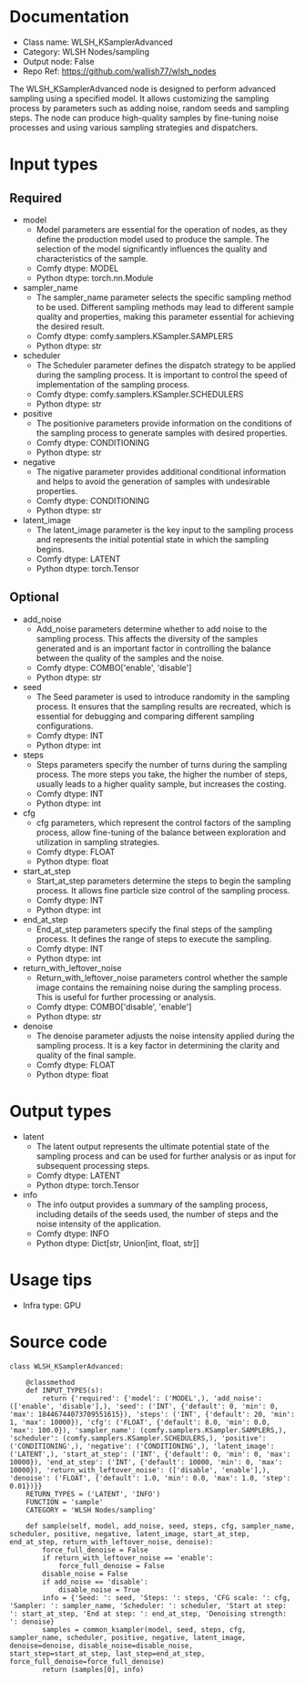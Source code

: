 # Documentation
- Class name: WLSH_KSamplerAdvanced
- Category: WLSH Nodes/sampling
- Output node: False
- Repo Ref: https://github.com/wallish77/wlsh_nodes

The WLSH_KSamplerAdvanced node is designed to perform advanced sampling using a specified model. It allows customizing the sampling process by parameters such as adding noise, random seeds and sampling steps. The node can produce high-quality samples by fine-tuning noise processes and using various sampling strategies and dispatchers.

# Input types
## Required
- model
    - Model parameters are essential for the operation of nodes, as they define the production model used to produce the sample. The selection of the model significantly influences the quality and characteristics of the sample.
    - Comfy dtype: MODEL
    - Python dtype: torch.nn.Module
- sampler_name
    - The sampler_name parameter selects the specific sampling method to be used. Different sampling methods may lead to different sample quality and properties, making this parameter essential for achieving the desired result.
    - Comfy dtype: comfy.samplers.KSampler.SAMPLERS
    - Python dtype: str
- scheduler
    - The Scheduler parameter defines the dispatch strategy to be applied during the sampling process. It is important to control the speed of implementation of the sampling process.
    - Comfy dtype: comfy.samplers.KSampler.SCHEDULERS
    - Python dtype: str
- positive
    - The positionive parameters provide information on the conditions of the sampling process to generate samples with desired properties.
    - Comfy dtype: CONDITIONING
    - Python dtype: str
- negative
    - The nigative parameter provides additional conditional information and helps to avoid the generation of samples with undesirable properties.
    - Comfy dtype: CONDITIONING
    - Python dtype: str
- latent_image
    - The latent_image parameter is the key input to the sampling process and represents the initial potential state in which the sampling begins.
    - Comfy dtype: LATENT
    - Python dtype: torch.Tensor
## Optional
- add_noise
    - Add_noise parameters determine whether to add noise to the sampling process. This affects the diversity of the samples generated and is an important factor in controlling the balance between the quality of the samples and the noise.
    - Comfy dtype: COMBO['enable', 'disable']
    - Python dtype: str
- seed
    - The Seed parameter is used to introduce randomity in the sampling process. It ensures that the sampling results are recreated, which is essential for debugging and comparing different sampling configurations.
    - Comfy dtype: INT
    - Python dtype: int
- steps
    - Steps parameters specify the number of turns during the sampling process. The more steps you take, the higher the number of steps, usually leads to a higher quality sample, but increases the costing.
    - Comfy dtype: INT
    - Python dtype: int
- cfg
    - cfg parameters, which represent the control factors of the sampling process, allow fine-tuning of the balance between exploration and utilization in sampling strategies.
    - Comfy dtype: FLOAT
    - Python dtype: float
- start_at_step
    - Start_at_step parameters determine the steps to begin the sampling process. It allows fine particle size control of the sampling process.
    - Comfy dtype: INT
    - Python dtype: int
- end_at_step
    - End_at_step parameters specify the final steps of the sampling process. It defines the range of steps to execute the sampling.
    - Comfy dtype: INT
    - Python dtype: int
- return_with_leftover_noise
    - Return_with_leftover_noise parameters control whether the sample image contains the remaining noise during the sampling process. This is useful for further processing or analysis.
    - Comfy dtype: COMBO['disable', 'enable']
    - Python dtype: str
- denoise
    - The denoise parameter adjusts the noise intensity applied during the sampling process. It is a key factor in determining the clarity and quality of the final sample.
    - Comfy dtype: FLOAT
    - Python dtype: float

# Output types
- latent
    - The latent output represents the ultimate potential state of the sampling process and can be used for further analysis or as input for subsequent processing steps.
    - Comfy dtype: LATENT
    - Python dtype: torch.Tensor
- info
    - The info output provides a summary of the sampling process, including details of the seeds used, the number of steps and the noise intensity of the application.
    - Comfy dtype: INFO
    - Python dtype: Dict[str, Union[int, float, str]]

# Usage tips
- Infra type: GPU

# Source code
```
class WLSH_KSamplerAdvanced:

    @classmethod
    def INPUT_TYPES(s):
        return {'required': {'model': ('MODEL',), 'add_noise': (['enable', 'disable'],), 'seed': ('INT', {'default': 0, 'min': 0, 'max': 18446744073709551615}), 'steps': ('INT', {'default': 20, 'min': 1, 'max': 10000}), 'cfg': ('FLOAT', {'default': 8.0, 'min': 0.0, 'max': 100.0}), 'sampler_name': (comfy.samplers.KSampler.SAMPLERS,), 'scheduler': (comfy.samplers.KSampler.SCHEDULERS,), 'positive': ('CONDITIONING',), 'negative': ('CONDITIONING',), 'latent_image': ('LATENT',), 'start_at_step': ('INT', {'default': 0, 'min': 0, 'max': 10000}), 'end_at_step': ('INT', {'default': 10000, 'min': 0, 'max': 10000}), 'return_with_leftover_noise': (['disable', 'enable'],), 'denoise': ('FLOAT', {'default': 1.0, 'min': 0.0, 'max': 1.0, 'step': 0.01})}}
    RETURN_TYPES = ('LATENT', 'INFO')
    FUNCTION = 'sample'
    CATEGORY = 'WLSH Nodes/sampling'

    def sample(self, model, add_noise, seed, steps, cfg, sampler_name, scheduler, positive, negative, latent_image, start_at_step, end_at_step, return_with_leftover_noise, denoise):
        force_full_denoise = False
        if return_with_leftover_noise == 'enable':
            force_full_denoise = False
        disable_noise = False
        if add_noise == 'disable':
            disable_noise = True
        info = {'Seed: ': seed, 'Steps: ': steps, 'CFG scale: ': cfg, 'Sampler: ': sampler_name, 'Scheduler: ': scheduler, 'Start at step: ': start_at_step, 'End at step: ': end_at_step, 'Denoising strength: ': denoise}
        samples = common_ksampler(model, seed, steps, cfg, sampler_name, scheduler, positive, negative, latent_image, denoise=denoise, disable_noise=disable_noise, start_step=start_at_step, last_step=end_at_step, force_full_denoise=force_full_denoise)
        return (samples[0], info)
```